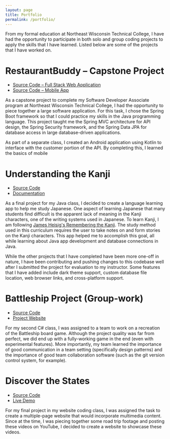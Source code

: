 ```yaml
---
layout: page
title: Portfolio
permalink: /portfolio/
---
```


From my formal education at Northeast Wisconsin Technical College, I have had the opportunity to participate in both
solo and group coding projects to apply the skills that I have learned. Listed below are some of the projects that I
have worked on.

# RestaurantBuddy &ndash; Capstone Project

- [Source Code &ndash; Full Stack Web Application](https://github.com/restaurantbuddy/restaurantbuddy)
- [Source Code &ndash; Mobile App](https://github.com/restaurantbuddy/restaurantbuddy-android)

As a capstone project to complete my Software Developer Associate program at Northeast Wisconsin Technical College, I
had the opportunity to piece together a large software application. For this task, I chose the Spring Boot framework so
that I could practice my skills in the Java programming language. This project taught me the Spring MVC architecture for
API design, the Spring Security framework, and the Spring Data JPA for database access in large database-driven
applications.

As part of a separate class, I created an Android application using Kotlin to interface with the customer portion of the
API. By completing this, I learned the basics of mobile 

# Understanding the Kanji

- [Source Code](https://github.com/understanding-the-kanji/utk)
- [Documentation](https://understanding-the-kanji.github.io/)

As a final project for my Java class, I decided to create a language learning app to help me study Japanese. One aspect
of learning Japanese that many students find difficult is the apparent lack of meaning in the Kanji characters, one of
the writing systems used in Japanese. To learn Kanji, I am following [James Heisig's Remembering the
Kanji](https://www.amazon.com/Remembering-Kanji-Complete-Japanese-Characters/dp/0824835921). The study method used in
this curriculum requires the user to take notes on and form stories on the Kanji characters. This app helped me to
accomplish this goal, all while learning about Java app development and database connections in Java.

While the other projects that I have completed have been more one-off in nature, I have been contributing and pushing
changes to this codebase well after I submitted the project for evaluation to my instructor. Some features that I have
added include dark theme support, custom database file location, web browser links, and cross-platform support.

# Battleship Project (Group-work)

- [Source Code](https://github.com/c-sharp-battleship/c-sharp-battleship)
- [Project Website](https://c-sharp-battleship.github.io/)

For my second C# class, I was assigned to a team to work on a recreation of the Battleship board game. Although the
project quality was far from perfect, we did end up with a fully-working game in the end (even with experimental
features). More importantly, my team learned the importance of good communication in a team setting (specifically design
patterns) and the importance of good team collaboration software (such as the git version control system, for example).

# Discover the States

- [Source Code](https://github.com/samuelcmace/samuelcmace.github.io/tree/main/travel/march-2022-road-trip)
- [Live Demo](https://samuelcmace.net/travel/march-2022-road-trip/)

For my final project in my website coding class, I was assigned the task to create a multiple-page website that would
incorporate multimedia content. Since at the time, I was piecing together some road trip footage and posting these
videos on YouTube, I decided to create a website to showcase these videos.


